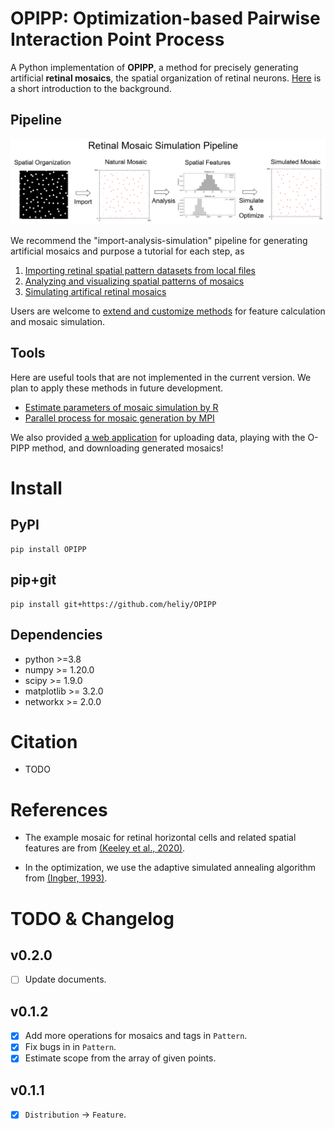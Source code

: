 # OPIPP: Optimization-based Pairwise Interaction Point Process

A Python implementation of **OPIPP**, a method for precisely generating artificial **retinal mosaics**, the spatial organization of retinal neurons. [Here](tutorial/0.background.md) is a short introduction to the background.

## Pipeline

![overview](tutorial/imgs/rm-overview.png)

We recommend the "import-analysis-simulation" pipeline for generating artificial mosaics and purpose a tutorial for each step, as
1. [Importing retinal spatial pattern datasets from local files](tutorial/1.import.md)
2. [Analyzing and visualizing spatial patterns of mosaics](tutorial/2.analysis.md)
3. [Simulating artifical retinal mosaics](tutorial/3.simulation.md)

Users are welcome to [extend and customize methods](tutorial/3.simulation.md#extention) for feature calculation and mosaic simulation.

## Tools

Here are useful tools that are not implemented in the current version. We plan to apply these methods in future development.

- [Estimate parameters of mosaic simulation by R](tutorial/estimate_inter_ps.md)
- [Parallel process for mosaic generation by MPI](tutorial/parallel_processing.md)

We also provided [a web application](https://opipp-online.streamlit.app/) for uploading data, playing with the O-PIPP method, and downloading generated mosaics!

# Install


## PyPI


```console
pip install OPIPP
```

## pip+git

```console
pip install git+https://github.com/heliy/OPIPP
```

## Dependencies

- python >=3.8
- numpy >= 1.20.0
- scipy >= 1.9.0
- matplotlib >= 3.2.0
- networkx >= 2.0.0

# Citation

- TODO

# References

- The example mosaic for retinal horizontal cells and related spatial features are from [(Keeley et al., 2020)](https://doi.org/10.1002/cne.24880).

- In the optimization, we use the adaptive simulated annealing algorithm from [(Ingber, 1993)](https://optimization-online.org/wp-content/uploads/2001/03/291.pdf).

# TODO & Changelog

## v0.2.0
- [ ] Update documents.

## v0.1.2
- [x] Add more operations for mosaics and tags in `Pattern`.
- [x] Fix bugs in in `Pattern`.
- [x] Estimate scope from the array of given points.

## v0.1.1
- [x] `Distribution` -> `Feature`.